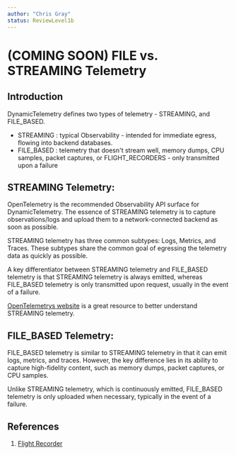 ```yaml
---
author: "Chris Gray"
status: ReviewLevel1b
---
```


# (COMING SOON) FILE vs. STREAMING Telemetry

## Introduction

DynamicTelemetry defines two types of telemetry - STREAMING, and FILE_BASED.

* STREAMING : typical Observability - intended for immediate egress, flowing into backend databases.
* FILE_BASED : telemetry that doesn't stream well, memory dumps, CPU samples, packet captures, or  FLIGHT_RECORDERS - only transmitted upon a failure

## STREAMING Telemetry:
OpenTelemetry is the recommended Observability API surface for DynamicTelemetry. The essence of STREAMING telemetry is to capture observations/logs and upload them to a network-connected backend as soon as possible.

STREAMING telemetry has three common subtypes: Logs, Metrics, and Traces. These subtypes share the common goal of egressing the telemetry data as quickly as possible.

A key differentiator between STREAMING telemetry and FILE_BASED telemetry is that STREAMING telemetry is always emitted, whereas FILE_BASED telemetry is only transmitted upon request, usually in the event of a failure.

[OpenTelemetrys website](https://opentelemetry.io/) is a great resource to better understand STREAMING telemetry.

## FILE_BASED Telemetry:

FILE_BASED telemetry is similar to STREAMING telemetry in that it can emit logs, metrics, and traces. However, the key difference lies in its ability to capture high-fidelity content, such as memory dumps, packet captures, or CPU samples.

Unlike STREAMING telemetry, which is continuously emitted, FILE_BASED telemetry is only uploaded when necessary, typically in the event of a failure.

## References

1. [Flight Recorder](./PositionPaper.FlightRecorder.document.md)
